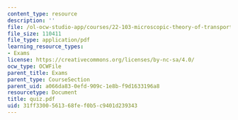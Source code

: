 ```yaml
---
content_type: resource
description: ''
file: /ol-ocw-studio-app/courses/22-103-microscopic-theory-of-transport-fall-2003/31ff3300561368fef0b5c9401d239343_quiz.pdf
file_size: 110411
file_type: application/pdf
learning_resource_types:
- Exams
license: https://creativecommons.org/licenses/by-nc-sa/4.0/
ocw_type: OCWFile
parent_title: Exams
parent_type: CourseSection
parent_uid: a066da83-0efd-909c-1e8b-f9d1633196a8
resourcetype: Document
title: quiz.pdf
uid: 31ff3300-5613-68fe-f0b5-c9401d239343
---
```

